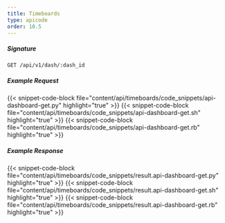 ```yaml
---
title: Timeboards
type: apicode
order: 10.5
---
```


##### Signature
`GET /api/v1/dash/:dash_id`
##### Example Request
{{< snippet-code-block file="content/api/timeboards/code_snippets/api-dashboard-get.py" highlight="true" >}}
{{< snippet-code-block file="content/api/timeboards/code_snippets/api-dashboard-get.sh" highlight="true" >}}
{{< snippet-code-block file="content/api/timeboards/code_snippets/api-dashboard-get.rb" highlight="true" >}}
##### Example Response
{{< snippet-code-block file="content/api/timeboards/code_snippets/result.api-dashboard-get.py" highlight="true" >}}
{{< snippet-code-block file="content/api/timeboards/code_snippets/result.api-dashboard-get.sh" highlight="true" >}}
{{< snippet-code-block file="content/api/timeboards/code_snippets/result.api-dashboard-get.rb" highlight="true" >}}
